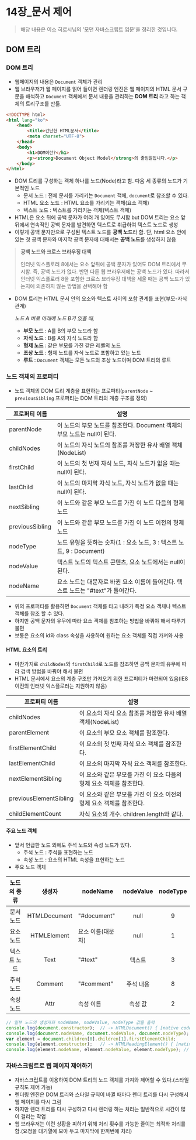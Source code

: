 # 14장_문서 제어

> 해당 내용은 이소 히로시님의  '모던 자바스크립트 입문'을 정리한 것입니다.

## DOM 트리

### DOM 트리

- 웹페이지의 내용은 ``Document`` 객체가 관리
- 웹 브라우저가 웹 페이지를 읽어 들이면 렌더링 엔진은 웹 페이지의 HTML 문서 구문을 해석하고 ``Document`` 객체에서 문서 내용을 관리하는 **DOM 트리** 라고 하는 객체의 트리구조를 만듦.

```html
<!DOCTYPE html>
<html lang="ko">
    <head>
        <title>간단한 HTML문서</title>
        <meta charset="UTF-8">
    </head>
    <body>
        <h1>DOM이란?</h1>
        <p><strong>Document Object Model</strong>의 줄임말입니다.</p>
    </body>
</html>
```

- DOM 트리를 구성하는 객체 하나를 노드(Node)라고 함. 다음 세 종류의 노드가 기본적인 노드
  - 문서 노드
    : 전체 문서를 가리키는 ``Document`` 객체, ``document``로 참조할 수 있다.
  - HTML 요소 노드
    : HTML 요소를 가리키는 객체(요소 객체)
  - 텍스트 노드
    : 텍스트를 가리키는 객체(텍스트 객체)
- HTML은 요소 뒤에 공백 문자가 여러 개 있어도 무시함 but DOM 트리는 요소 앞뒤에서 연속적인 공백 문자를 발견하면 텍스트로 취급하여 텍스트 노드로 생성
- 이렇게 공백 문자만으로 구성된 텍스트 노드를 **공백 노드**라 함. 단, html 요소 안에 있는 첫 공백 문자와 마지막 공백 문자에 대해서는 **공백 노드**를 생성하지 않음

> **공백 노드와 크로스 브라우징 대책**
>
> 인터넷 익스플로러 8에서는 요소 앞뒤에 공백 문자가 있어도 DOM 트리에서 무시함. 즉, 공백 노드가 없다. 반면 다른 웹 브라우저에는 공백 노드가 있다. 따라서 인터넷 익스플로러 8을 포함한 크로스 브라우징 대책을 세울 때는 공백 노드가 있는지에 의존하지 않는 방법을 선택해야 함

- DOM 트리는 HTML 문서 안의 요소와 텍스트 사이의 포함 관계를 표현(부모-자식 관계)

  *노드 A 바로 아래에 노드 B가 있을 때,*

  - **부모 노드** : A를 B의 부모 노드라 함
  - **자식 노드** : B를 A의 자식 노드라 함
  - **형제 노드** : 같은 부모를 가진 같은 레벨의 노드
  - **조상 노드** : 형제 노드를 자식 노드로 포함하고 있는 노드
  - **루트** : ``Document`` 객체는 모든 노드의 조상 노드이며 DOM 트리의 루트



### 노드 객체의 프로퍼티

- 노드 객체의 DOM 트리 계층을 표현하는 프로퍼티(``parentNode`` ~ ``previousSibling`` 프로퍼티는 DOM 트리의 계층 구조를 정의)

| 프로퍼티 이름   | 설명                                                         |
| --------------- | ------------------------------------------------------------ |
| parentNode      | 이 노드의 부모 노드를 참조한다. Document 객체의 부모 노드는 null이 된다. |
| childNodes      | 이 노드의 자식 노드의 참조를 저장한 유사 배열 객체(NodeList) |
| firstChild      | 이 노드의 첫 번재 자식 노드, 자식 노드가 없을 때는 null이 된다. |
| lastChild       | 이 노드의 마지막 자식 노드, 자식 노드가 없을 때는 null이 된다. |
| nextSibling     | 이 노드와 같은 부모 노드를 가진 이 노드 다음의 형제 노드     |
| previousSibling | 이 노드와 같은 부모 노드를 가진 이 노드 이전의 형제 노드     |
| nodeType        | 노드 유형을 뜻하는 숫자(1 : 요소 노드, 3 : 텍스트 노드, 9 : Document) |
| nodeValue       | 텍스트 노드의 텍스트 콘텐츠, 요소 노드에서는 null이 된다.    |
| nodeName        | 요소 노드는 대문자로 바뀐 요소 이름이 들어간다. 텍스트 노드는 "#text"가 들어간다. |

- 위의 프로퍼티를 활용하면 ``Document`` 객체를 타고 내려가 특정 요소 객체나 텍스트 객체를 참조 할 수 있다.
- 하지만 공백 문자의 유무에 따라 요소 객체를 참조하는 방법을 바꿔야 해서 다루기 불편
- 보통은 요소의 id와 class 속성을 사용하여 원하는 요소 객체를 직접 가져와 사용

#### HTML 요소의 트리

- 마찬가지로 ``childNodes``와 ``firstChild``로 노드를 참조하면 공백 문자의 유무에 따라 검색 방법을 바꿔야 해서 불편
- HTML 문서에서 요소의 계층 구조만 가져오기 위한 프로퍼티가 마련되어 있음(IE8 이전의 인터넷 익스플로러는 지원하지 않음) 

| 프로퍼티 이름          | 설명                                                         |
| ---------------------- | ------------------------------------------------------------ |
| childNodes             | 이 요소의 자식 요소 참조를 저장한 유사 배열 객체(NodeList)   |
| parentElement          | 이 요소의 부모 요소 객체를 참조한다.                         |
| firstElementChild      | 이 요소의 첫 번째 자식 요소 객체를 참조한다.                 |
| lastElementChild       | 이 요소의 마지막 자식 요소 객체를 참조한다.                  |
| nextElementSibling     | 이 요소와 같은 부모를 가진 이 요소 다음의 형제 요소 객체를 참조한다. |
| previousElementSibling | 이 요소와 같은 부모를 가진 이 요소 이전의 형제 요소 객체를 참조한다. |
| childElementCount      | 자식 요소의 개수. children.length와 같다.                    |

#### 주요 노드 객체

- 앞서 언급한 노드 외에도 주석 노드와 속성 노드가 있다.
  - 주석 노드 : 주석을 표현하는 노드
  - 속성 노드 : 요소의 HTML 속성을 표현하는 노드
- 주요 노드 객체

| 노드의 종류 |    생성자    | nodeName          | nodeValue | nodeType |
| :---------: | :----------: | ----------------- | :-------: | :------: |
|  문서 노드  | HTMLDocument | "#document"       |   null    |    9     |
|  요소 노드  | HTMLElement  | 요소 이름(대문자) |   null    |    1     |
| 텍스트 노드 |     Text     | "#text"           |  텍스트   |    3     |
|  주석 노드  |   Comment    | "#comment"        | 주석 내용 |    8     |
|  속성 노드  |     Attr     | 속성 이름         |  속성 값  |    2     |

```javascript
// 일부 노드의 생성자와 nodeName, nodeValue, nodeType 값을 출력
console.log(document.constructor);	// -> HTMLDocument() { [native code] }
console.log(document.nodeName, document.nodeValue, document.nodeType);	// -> #document null 9
var element = document.children[0].children[1].firstElementChild;
console.log(element.constructor);	// -> HTMLHeadingElement() { [native code] }
console.log(element.nodeName, element.nodeValue, element.nodeType);	// -> H1 null 1
```



### 자바스크립트로 웹 페이지 제어하기

- 자바스크립트를 이용하여 DOM 트리의 노드 객체를 가져와 제어할 수 있다.(스타일 규칙도 제어 가능)
- 렌더링 엔진은 DOM 트리와 스타일 규칙이 바뀔 때마다 렌더 트리를 다시 구성해서 웹 페이지를 다시 그림
- 하지만 렌더 트리를 다시 구성하고 다시 렌더링 하는 처리는 일반적으로 시간이 많이 걸리는 작업
- 웹 브라우저는 이런 상황을 피하기 위해 처리 휫수를 가능한 줄이는 최적화 처리를 함.(요청을 대기열에 모아 두고 마지막에 한꺼번에 처리)



